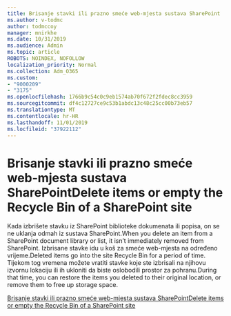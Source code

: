 ```yaml
---
title: Brisanje stavki ili prazno smeće web-mjesta sustava SharePoint
ms.author: v-todmc
author: todmccoy
manager: mnirkhe
ms.date: 10/31/2019
ms.audience: Admin
ms.topic: article
ROBOTS: NOINDEX, NOFOLLOW
localization_priority: Normal
ms.collection: Adm_O365
ms.custom:
- "9000209"
- "3175"
ms.openlocfilehash: 1766b9c54c0c9eb1574ab70f672f2fdec8cc3959
ms.sourcegitcommit: df4c12727ce9c53b1abdc13c48c25cc00b73eb57
ms.translationtype: MT
ms.contentlocale: hr-HR
ms.lasthandoff: 11/01/2019
ms.locfileid: "37922112"
---
```

# <a name="delete-items-or-empty-the-recycle-bin-of-a-sharepoint-site"></a><span data-ttu-id="b8b06-102">Brisanje stavki ili prazno smeće web-mjesta sustava SharePoint</span><span class="sxs-lookup"><span data-stu-id="b8b06-102">Delete items or empty the Recycle Bin of a SharePoint site</span></span> 

<span data-ttu-id="b8b06-103">Kada izbrišete stavku iz SharePoint biblioteke dokumenata ili popisa, on se ne uklanja odmah iz sustava SharePoint.</span><span class="sxs-lookup"><span data-stu-id="b8b06-103">When you delete an item from a SharePoint document library or list, it isn’t immediately removed from SharePoint.</span></span> <span data-ttu-id="b8b06-104">Izbrisane stavke idu u koš za smeće web-mjesta na određeno vrijeme.</span><span class="sxs-lookup"><span data-stu-id="b8b06-104">Deleted items go into the site Recycle Bin for a period of time.</span></span> <span data-ttu-id="b8b06-105">Tijekom tog vremena možete vratiti stavke koje ste izbrisali na njihovu izvornu lokaciju ili ih ukloniti da biste oslobodili prostor za pohranu.</span><span class="sxs-lookup"><span data-stu-id="b8b06-105">During that time, you can restore the items you deleted to their original location, or remove them to free up storage space.</span></span>

[<span data-ttu-id="b8b06-106">Brisanje stavki ili prazno smeće web-mjesta sustava SharePoint</span><span class="sxs-lookup"><span data-stu-id="b8b06-106">Delete items or empty the Recycle Bin of a SharePoint site</span></span>](https://support.office.com/article/delete-items-or-empty-the-recycle-bin-of-a-sharepoint-site-2e713599-d13e-40d6-96dc-66f0a366f74e?ui=en-US&rs=en-US&ad=US#ID0EAADAAA=Online)